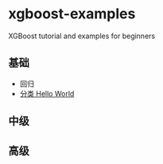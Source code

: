 # xgboost-examples

XGBoost tutorial and examples for beginners

## 基础

- 回归
- [分类 Hello World]()

## 中级



## 高级
